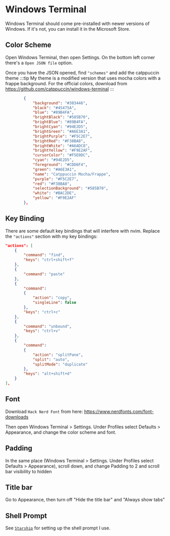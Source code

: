 # Windows Terminal
Windows Terminal should come pre-installed with newer versions of Windows.
If it's not, you can install it in the Microsoft Store.

## Color Scheme
Open Windows Terminal, then open Settings. On the bottom left corner there's a `Open JSON file` option.

Once you have the JSON opened, find `"schemes"` and add the catppuccin theme
:::tip
My theme is a modified version that uses mocha colors with a frappe background.
For the official colors, download from https://github.com/catppuccin/windows-terminal 
:::
```json
        {
            "background": "#303446",
            "black": "#45475A",
            "blue": "#89B4FA",
            "brightBlack": "#585B70",
            "brightBlue": "#89B4FA",
            "brightCyan": "#94E2D5",
            "brightGreen": "#A6E3A1",
            "brightPurple": "#F5C2E7",
            "brightRed": "#F38BA8",
            "brightWhite": "#A6ADC8",
            "brightYellow": "#F9E2AF",
            "cursorColor": "#F5E0DC",
            "cyan": "#94E2D5",
            "foreground": "#CDD6F4",
            "green": "#A6E3A1",
            "name": "Catppuccin Mocha/Frappe",
            "purple": "#F5C2E7",
            "red": "#F38BA8",
            "selectionBackground": "#585B70",
            "white": "#BAC2DE",
            "yellow": "#F9E2AF"
        },
```

## Key Binding
There are some default key bindings that will interfere with nvim.
Replace the `"actions"` section with my key bindings:
```json
"actions": [
    {
        "command": "find",
        "keys": "ctrl+shift+f"
    },
    {
        "command": "paste"
    },
    {
        "command": 
        {
            "action": "copy",
            "singleLine": false
        },
        "keys": "ctrl+c"
    },
    {
        "command": "unbound",
        "keys": "ctrl+v"
    },
    {
        "command": 
        {
            "action": "splitPane",
            "split": "auto",
            "splitMode": "duplicate"
        },
        "keys": "alt+shift+d"
    }
],


```

## Font
Download `Hack Nerd Font` from here: https://www.nerdfonts.com/font-downloads

Then open Windows Terminal > Settings. Under Profiles select Defaults > Appearance, and change the color scheme and font.

## Padding
In the same place (Windows Terminal > Settings. Under Profiles select Defaults > Appearance),
scroll down, and change Padding to 2 and scroll bar visibility to hidden

## Title bar
Go to Appearance, then turn off "Hide the title bar" and "Always show tabs"

## Shell Prompt
See [`Starship`](../tool/starship.md) for setting up the shell prompt I use.

